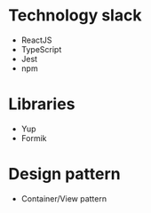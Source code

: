 # Technology slack
- ReactJS
- TypeScript
- Jest
- npm 
# Libraries
- Yup
- Formik
# Design pattern
- Container/View pattern 